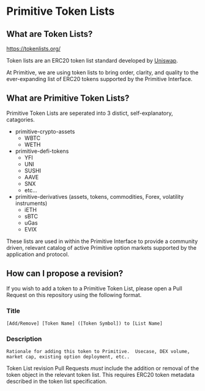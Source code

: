 # Primitive Token Lists

## What are Token Lists?
https://tokenlists.org/

Token lists are an ERC20 token list standard developed by [Uniswap](https://uniswap.org). 

At Primitive, we are using token lists to bring order, clarity, and quality to the ever-expanding list of ERC20 tokens supported by the Primitive Interface. 
## What are Primitive Token Lists?

Primitive Token Lists are seperated into 3 distict, self-explanatory, catagories.

- primitive-crypto-assets
  - WBTC
  - WETH
- primitive-defi-tokens
  - YFI
  - UNI
  - SUSHI
  - AAVE
  - SNX
  - etc...
- primitive-derivatives (assets, tokens, commodities, Forex, volatility instruments)
    - iETH
    - sBTC
    - uGas
    - EVIX

These lists are used in within the Primitive Interface to provide a community driven, relevant catalog of active Primitive option markets supported by the application and protocol.
## How can I propose a revision?

If you wish to add a token to a Primitive Token List, please open a Pull Request on this repository using the following format. 
### Title
`[Add/Remove] [Token Name] ([Token Symbol]) to [List Name]`
### Description 
`Rationale for adding this token to Primitive.  Usecase, DEX volume, market cap, existing option deployment, etc..`

Token List revision Pull Requests *must* include the addition or removal of the token object in the relevant token list.  This requires ERC20 token metadata described in the token list specification.
